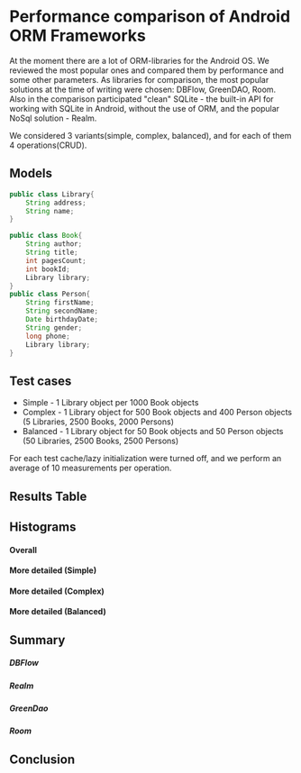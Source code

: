 # Performance comparison of Android ORM Frameworks

At the moment there are a lot of ORM-libraries for the Android OS. We reviewed the most popular ones and compared them by performance and some other parameters.
As libraries for comparison, the most popular solutions at the time of writing were chosen: DBFlow, GreenDAO, Room. Also in the comparison participated "clean" SQLite - the built-in API for working with SQLite in Android, without the use of ORM, and the popular NoSql solution - Realm.

We considered 3 variants(simple, complex, balanced), and for each of them 4 operations(CRUD).
## Models
```java
public class Library{ 
    String address;
    String name;
}

public class Book{
    String author;
    String title;
    int pagesCount;
    int bookId; 
    Library library;
}
public class Person{
    String firstName;
    String secondName;
    Date birthdayDate;
    String gender;
    long phone;
    Library library;
}
```

## Test cases
* Simple - 1 Library object per 1000 Book objects 
* Complex - 1 Library object for 500 Book objects and 400 Person objects (5 Libraries, 2500 Books, 2000 Persons)
* Balanced - 1 Library object for 50 Book objects and 50 Person objects (50 Libraries, 2500 Books, 2500 Persons)

For each test cache/lazy initialization were turned off, and we perform an average of 10 measurements per operation.

## Results Table

## Histograms

#### Overall

#### More detailed (Simple)

#### More detailed (Complex)

#### More detailed (Balanced)

## Summary

##### DBFlow

##### Realm

##### GreenDao

##### Room


## Сonclusion

